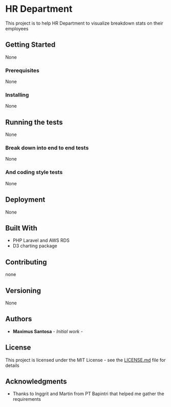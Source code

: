 # HR Department 

This project is to help HR Department to visualize breakdown stats on their employees

## Getting Started

None

### Prerequisites

None

### Installing

None

## Running the tests

None

### Break down into end to end tests

None

### And coding style tests

None

## Deployment

None

## Built With

* PHP Laravel and AWS RDS
* D3 charting package

## Contributing

none

## Versioning

None

## Authors

* **Maximus Santosa** - *Initial work* - 

## License

This project is licensed under the MIT License - see the [LICENSE.md](LICENSE.md) file for details

## Acknowledgments

* Thanks to Inggrit and Martin from PT Bapintri that helped me gather the requirements
